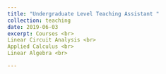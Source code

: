 ```yaml
---
title: "Undergraduate Level Teaching Assistant "
collection: teaching
date: 2019-06-03
excerpt: Courses <br> 
Linear Circuit Analysis <br>
Applied Calculus <br>
Linear Algebra <br>

---
```




